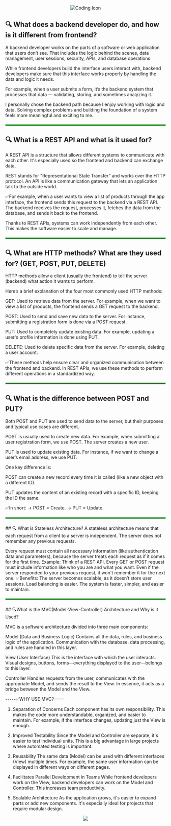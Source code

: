 <p align="center">
  <img src="https://img.icons8.com/external-flaticons-lineal-color-flat-icons/64/000000/external-coding-web-development-flaticons-lineal-color-flat-icons.png" alt="Coding Icon" />
</p>

## 🔍 What does a backend developer do, and how is it different from frontend?
A backend developer works on the parts of a software or web application that users don’t see. That includes the logic behind the scenes, data management, user sessions, security, APIs, and database operations.

While frontend developers build the interface users interact with, backend developers make sure that this interface works properly by handling the data and logic it needs.

For example, when a user submits a form, it’s the backend system that processes that data — validating, storing, and sometimes analyzing it.

I personally chose the backend path because I enjoy working with logic and data. Solving complex problems and building the foundation of a system feels more meaningful and exciting to me.
<hr style="border: 2px solid #4CAF50; margin: 20px 0;">

## 🔍 What is a REST API and what is it used for?
A REST API is a structure that allows different systems to communicate with each other. It's especially used so the frontend and backend can exchange data.

REST stands for "Representational State Transfer" and works over the HTTP protocol. An API is like a communication gateway that lets an application talk to the outside world.

✅For example, when a user wants to view a list of products through the app interface, the frontend sends this request to the backend via a REST API. The backend receives the request, processes it, fetches the data from the database, and sends it back to the frontend.

Thanks to REST APIs, systems can work independently from each other. This makes the software easier to scale and manage.
<hr style="border: 2px solid #4CAF50; margin: 20px 0;">

## 🔍 What are HTTP methods? What are they used for? (GET, POST, PUT, DELETE)
HTTP methods allow a client (usually the frontend) to tell the server (backend) what action it wants to perform.

Here’s a brief explanation of the four most commonly used HTTP methods:

GET: Used to retrieve data from the server. For example, when we want to view a list of products, the frontend sends a GET request to the backend.

POST: Used to send and save new data to the server. For instance, submitting a registration form is done via a POST request.

PUT: Used to completely update existing data. For example, updating a user's profile information is done using PUT.

DELETE: Used to delete specific data from the server. For example, deleting a user account.

✅These methods help ensure clear and organized communication between the frontend and backend. In REST APIs, we use these methods to perform different operations in a standardized way.
<hr style="border: 2px solid #4CAF50; margin: 20px 0;">

## 🔍 What is the difference between POST and PUT?
Both POST and PUT are used to send data to the server, but their purposes and typical use cases are different.

POST is usually used to create new data. For example, when submitting a user registration form, we use POST. The server creates a new user.

PUT is used to update existing data. For instance, if we want to change a user’s email address, we use PUT.

One key difference is:

POST can create a new record every time it is called (like a new object with a different ID).

PUT updates the content of an existing record with a specific ID, keeping the ID the same.

✅In short:
→ POST = Create.
→ PUT = Update.

<hr style="border: 2px solid #4CAF50; margin: 20px 0;">
## 🔍 What is Stateless Architecture?
A stateless architecture means that each request from a client to a server is independent. The server does not remember any previous requests.

Every request must contain all necessary information (like authentication data and parameters), because the server treats each request as if it comes for the first time.
Example:
Think of a REST API. Every GET or POST request must include information like who you are and what you want. Even if the server responded to your previous request, it won't remember it for the next one.
✅Benefits:
The server becomes scalable, as it doesn’t store user sessions.
Load balancing is easier.
The system is faster, simpler, and easier to maintain.
<hr style="border: 2px solid #4CAF50; margin: 20px 0;">
## 🔍What is the MVC(Model-View-Controller) Architecture and Why is it Used?

MVC is a software architecture divided into three main components:

Model (Data and Business Logic)
Contains all the data, rules, and business logic of the application. Communication with the database, data processing, and rules are handled in this layer.

View (User Interface)
This is the interface with which the user interacts. Visual designs, buttons, forms—everything displayed to the user—belongs to this layer.

Controller
Handles requests from the user, communicates with the appropriate Model, and sends the result to the View. In essence, it acts as a bridge between the Model and the View.

-----✅WHY USE MVC?-----
1. Separation of Concerns
Each component has its own responsibility. This makes the code more understandable, organized, and easier to maintain. For example, if the interface changes, updating just the View is enough.

2. Improved Testability
Since the Model and Controller are separate, it's easier to test individual units. This is a big advantage in large projects where automated testing is important.

3. Reusability
The same data (Model) can be used with different interfaces (View) multiple times. For example, the same user information can be displayed in different ways on different pages.

4. Facilitates Parallel Development in Teams
While frontend developers work on the View, backend developers can work on the Model and Controller. This increases team productivity.

5. Scalable Architecture
As the application grows, it's easier to expand parts or add new components. It's especially ideal for projects that require modular design.
<p align="center">
  <img src="https://capsule-render.vercel.app/api?type=waving&color=0:0f2027,50:203a43,100:2c5364&height=200&section=footer&text=Thanks%20for%20visiting!%20🚀&fontSize=30&fontColor=ffffff" />
</p>
